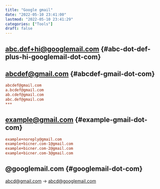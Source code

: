 ```yaml
---
title: "Google gmail"
date: "2022-05-10 23:41:00"
lastmod: "2022-05-10 23:41:29"
categories: ["Tools"]
draft: false
---
```


## abc.def+hi@googlemail.com {#abc-dot-def-plus-hi-googlemail-dot-com}


## abcdef@gmail.com {#abcdef-gmail-dot-com}

```cfg
abcdef@gmail.com
a.bcdef@gmail.com
ab.cdef@gmail.com
abc.def@gmail.com
***
```


## example@gmail.com {#example-gmail-dot-com}

```cfg
example+noreply@gmail.com
example+bicner.com-1@gmail.com
example+bicner.com-2@gmail.com
example+bicner.com-3@gmail.com
```


## @googlemail.com {#googlemail-dot-com}

abcd@gmail.com -&gt; abcd@googlemail.com